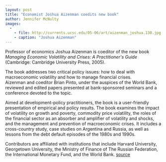 ```yaml
---
layout: post
title: "Economist Joshua Aizenman coedits new book"
author: Jennifer McNulty
images:
  -
    - file: http://currents.ucsc.edu/05-06/art/aizenman_joshua.130.jpg
    - caption: "Joshua Aizenman"
---
```


Professor of economics Joshua Aizenman is coeditor of the new book _Managing Economic Volatility and Crises: A Practitioner's Guide_ (Cambridge: Cambridge University Press, 2005).

The book addresses two critical policy issues: how to deal with macroeconomic volatility and how to manage financial crises.   
Aizenman and coeditor Brian Pinto, under the auspices of the World Bank, reviewed and edited papers presented at bank-sponsored seminars and a conference devoted to the topic.

Aimed at development-policy practitioners, the book is a user-friendly presentation of empirical and policy results. The book examines the impact of volatility on growth and poverty, commodity price volatility, the roles of the financial sector as an absorber and amplifier of volatility and shocks, and the management and prevention of macroeconomic crises. It includes a cross-country study, case studies on Argentina and Russia, as well as lessons from the debt default episodes of the 1980s and 1990s.

Contributors are affiliated with institutions that include Harvard University, Georgetown University, the Ministry of Finance of The Russian Federation, the International Monetary Fund, and the World Bank.
[source](http://www1.ucsc.edu/currents/05-06/01-16/aizenman.asp "Permalink to aizenman")
